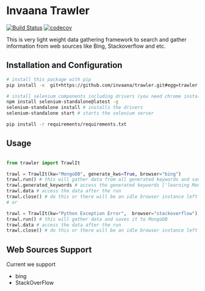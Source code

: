 # Invaana Trawler


[![Build Status](https://travis-ci.org/invaana/trawler.svg?branch=master)](https://travis-ci.org/invaana/trawler)
[![codecov](https://codecov.io/gh/invaana/trawler/branch/master/graph/badge.svg)](https://codecov.io/gh/invaana/trawler)


This is very light weight data gathering framework to search and gather information from web sources like Bing, 
Stackoverflow and etc. 

## Installation and Configuration

```bash
# install this package with pip
pip install -e  git+https://github.com/invaana/trawler.git#egg=trawler

# install selenium components including drivers (you need chrome installed in your machine)
npm install selenium-standalone@latest -g
selenium-standalone install # installs the drivers 
selenium-standalone start # starts the selenium server

pip install -r requirements/requirements.txt
```



## Usage


```python

from trawler import TrawlIt

trawl = TrawlIt(kw="MongoDB", generate_kws=True, browser="bing")
trawl.run() # this will gather data from all generated keywords and saves it to MongoDB
trawl.generated_keywords # access the generated keywords ['learning MongoDB', 'Programming with MongoDB', 'MongoDB tutorials' ] 
trawl.data # access the data after the run
trawl.close() # do this or there will be an idle browser instance left on your machine
# or 

trawl = TrawlIt(kw="Python Exception Error",  browser="stackoverflow")
trawl.run() # this will gather data and saves it to MongoDB
trawl.data # access the data after the run
trawl.close() # do this or there will be an idle browser instance left on your machine

```


## Web Sources Support 

Current we support 

- bing
- StackOverFlow